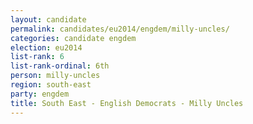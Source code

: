 ```yaml
---
layout: candidate
permalink: candidates/eu2014/engdem/milly-uncles/
categories: candidate engdem
election: eu2014
list-rank: 6
list-rank-ordinal: 6th
person: milly-uncles
region: south-east
party: engdem
title: South East - English Democrats - Milly Uncles
---
```

